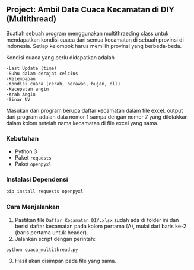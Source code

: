 ## Project: Ambil Data Cuaca Kecamatan di DIY (Multithread)

Buatlah sebuah program menggunakan multithraeding class untuk mendapatkan kondisi cuaca dari semua kecamatan di sebuah provinsi di indonesia. Setiap kelompok harus memilih provinsi yang berbeda-beda.

Kondisi cuaca yang perlu didapatkan adalah

    -Last Update (time)
    -Suhu dalam derajat celcius
    -Kelembapan
    -Kondisi cuaca (cerah, berawan, hujan, dll)
    -Kecepatan angin
    -Arah Angin
    -Sinar UV

Masukan dari program berupa daftar kecamatan dalam file excel. output dari program adalah data nomor 1 sampa dengan nomer 7 yang diletakkan dalam kolom setelah nama kecamatan di file excel yang sama.

### Kebutuhan
- Python 3
- Paket `requests`
- Paket `openpyxl`

### Instalasi Dependensi

```bash
pip install requests openpyxl
```

### Cara Menjalankan
1. Pastikan file `Daftar_Kecamatan_DIY.xlsx` sudah ada di folder ini dan berisi daftar kecamatan pada kolom pertama (A), mulai dari baris ke-2 (baris pertama untuk header).
2. Jalankan script dengan perintah:

```bash
python cuaca_multithread.py
```

3. Hasil akan disimpan pada file yang sama.
